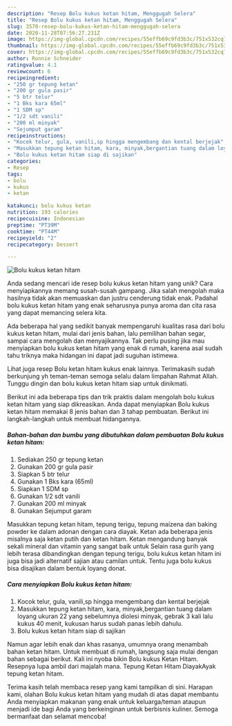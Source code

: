 ```yaml
---
description: "Resep Bolu kukus ketan hitam, Menggugah Selera"
title: "Resep Bolu kukus ketan hitam, Menggugah Selera"
slug: 3570-resep-bolu-kukus-ketan-hitam-menggugah-selera
date: 2020-11-28T07:56:27.231Z
image: https://img-global.cpcdn.com/recipes/55effb69c9fd3b3c/751x532cq70/bolu-kukus-ketan-hitam-foto-resep-utama.jpg
thumbnail: https://img-global.cpcdn.com/recipes/55effb69c9fd3b3c/751x532cq70/bolu-kukus-ketan-hitam-foto-resep-utama.jpg
cover: https://img-global.cpcdn.com/recipes/55effb69c9fd3b3c/751x532cq70/bolu-kukus-ketan-hitam-foto-resep-utama.jpg
author: Ronnie Schneider
ratingvalue: 4.1
reviewcount: 6
recipeingredient:
- "250 gr tepung ketan"
- "200 gr gula pasir"
- "5 btr telur"
- "1 Bks kara 65ml"
- "1 SDM sp"
- "1/2 sdt vanili"
- "200 ml minyak"
- "Sejumput garam"
recipeinstructions:
- "Kocok telur, gula, vanili,sp hingga mengembang dan kental berjejak"
- "Masukkan tepung ketan hitam, kara, minyak,bergantian tuang dalam loyang ukuran 22 yang sebelumnya diolesi minyak, gebrak 3 kali lalu kukus 40 menit, kukusan harus sudah panas lebih dahulu."
- "Bolu kukus ketan hitam siap di sajikan"
categories:
- Resep
tags:
- bolu
- kukus
- ketan

katakunci: bolu kukus ketan 
nutrition: 193 calories
recipecuisine: Indonesian
preptime: "PT39M"
cooktime: "PT44M"
recipeyield: "2"
recipecategory: Dessert

---
```



![Bolu kukus ketan hitam](https://img-global.cpcdn.com/recipes/55effb69c9fd3b3c/751x532cq70/bolu-kukus-ketan-hitam-foto-resep-utama.jpg)

Anda sedang mencari ide resep bolu kukus ketan hitam yang unik? Cara menyiapkannya memang susah-susah gampang. Jika salah mengolah maka hasilnya tidak akan memuaskan dan justru cenderung tidak enak. Padahal bolu kukus ketan hitam yang enak seharusnya punya aroma dan cita rasa yang dapat memancing selera kita.

Ada beberapa hal yang sedikit banyak mempengaruhi kualitas rasa dari bolu kukus ketan hitam, mulai dari jenis bahan, lalu pemilihan bahan segar, sampai cara mengolah dan menyajikannya. Tak perlu pusing jika mau menyiapkan bolu kukus ketan hitam yang enak di rumah, karena asal sudah tahu triknya maka hidangan ini dapat jadi suguhan istimewa.

Lihat juga resep Bolu ketan hitam kukus enak lainnya. Terimakasih sudah berkunjung yh teman-teman semoga selalu dalam limpahan Rahmat Allah. Tunggu dingin dan bolu kukus ketan hitam siap untuk dinikmati.


Berikut ini ada beberapa tips dan trik praktis dalam mengolah bolu kukus ketan hitam yang siap dikreasikan. Anda dapat menyiapkan Bolu kukus ketan hitam memakai 8 jenis bahan dan 3 tahap pembuatan. Berikut ini langkah-langkah untuk membuat hidangannya.

<!--inarticleads1-->

##### Bahan-bahan dan bumbu yang dibutuhkan dalam pembuatan Bolu kukus ketan hitam:

1. Sediakan 250 gr tepung ketan
1. Gunakan 200 gr gula pasir
1. Siapkan 5 btr telur
1. Gunakan 1 Bks kara (65ml)
1. Siapkan 1 SDM sp
1. Gunakan 1/2 sdt vanili
1. Gunakan 200 ml minyak
1. Gunakan Sejumput garam


Masukkan tepung ketan hitam, tepung terigu, tepung maizena dan baking powder ke dalam adonan dengan cara diayak. Ketan ada beberapa jenis misalnya saja ketan putih dan ketan hitam. Ketan mengandung banyak sekali mineral dan vitamin yang sangat baik untuk Selain rasa gurih yang lebih terasa dibandingkan dengan tepung terigu, bolu kukus ketan hitam ini juga bisa jadi alternatif sajian atau camilan untuk. Tentu juga bolu kukus bisa disajikan dalam bentuk loyang donat. 

<!--inarticleads2-->

##### Cara menyiapkan Bolu kukus ketan hitam:

1. Kocok telur, gula, vanili,sp hingga mengembang dan kental berjejak
1. Masukkan tepung ketan hitam, kara, minyak,bergantian tuang dalam loyang ukuran 22 yang sebelumnya diolesi minyak, gebrak 3 kali lalu kukus 40 menit, kukusan harus sudah panas lebih dahulu.
1. Bolu kukus ketan hitam siap di sajikan


Namun agar lebih enak dan khas rasanya, umumnya orang menambah bahan ketan hitam. Untuk membuat di rumah, langsung saja mulai dengan bahan sebagai berikut. Kali ini nyoba bikin Bolu kukus Ketan Hitam. Resepnya lupa ambil dari majalah mana. Tepung Ketan Hitam DiayakAyak tepung ketan hitam. 

Terima kasih telah membaca resep yang kami tampilkan di sini. Harapan kami, olahan Bolu kukus ketan hitam yang mudah di atas dapat membantu Anda menyiapkan makanan yang enak untuk keluarga/teman ataupun menjadi ide bagi Anda yang berkeinginan untuk berbisnis kuliner. Semoga bermanfaat dan selamat mencoba!
